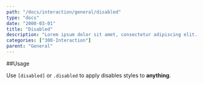 ```yaml
---
path: "/docs/interaction/general/disabled"
type: "docs"
date: "2000-03-01"
title: "Disabled"
description: "Lorem ipsum dolor sit amet, consectetur adipiscing elit. Nunc tempus laoreet leo sit amet iaculis."
categories: ["300-Interaction"]
parent: "General"
---
```


##Usage

Use `[disabled]` or `.disabled` to apply disables styles to **anything**.

<demo>
  <demovanilla src="demos/docs/interaction/general/disabled" name="disabled">
  </demovanilla>
</demo>
